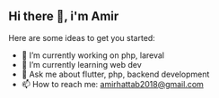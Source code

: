 ## Hi there 👋, i'm Amir 


Here are some ideas to get you started:

- 🔭 I’m currently working on php, lareval
- 🌱 I’m currently learning web dev
- 💬 Ask me about flutter, php, backend development
- 📫 How to reach me: amirhattab2018@gmail.com
